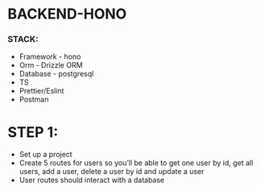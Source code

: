 # BACKEND-HONO

### STACK:

- Framework - hono
- Orm - Drizzle ORM
- Database - postgresql
- TS
- Prettier/Eslint
- Postman

# STEP 1:

- Set up a project
- Create 5 routes for users so you’ll be able to get one user by id, get all users, add a user, delete a user by id and update a user
- User routes should interact with a database
